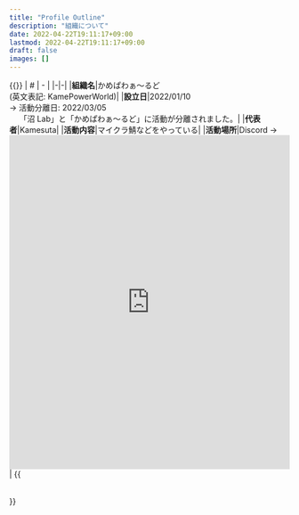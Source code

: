 ```yaml
---
title: "Profile Outline"
description: "組織について"
date: 2022-04-22T19:11:17+09:00
lastmod: 2022-04-22T19:11:17+09:00
draft: false
images: []
---
```


{{<table class="table table-hover">}}
| # | - |
|-|-|
|**組織名**|かめぱわぁ～るど<br />(英文表記: KamePowerWorld)|
|**設立日**|2022/01/10<br />→ 活動分離日: 2022/03/05<br />　 「沼 Lab」と「かめぱわぁ～るど」に活動が分離されました。|
|**代表者**|Kamesuta|
|**活動内容**|マイクラ鯖などをやっている|
|**活動場所**|Discord → <br /><iframe src="https://discord.com/widget?id=930083398691733565&theme=dark" width="100%" height="600" allowtransparency="true" frameborder="0" sandbox="allow-popups allow-popups-to-escape-sandbox allow-same-origin allow-scripts"></iframe>|
{{</table>}}
